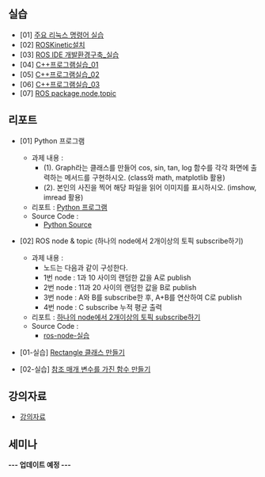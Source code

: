 ## 실습
- [01] [주요 리눅스 명령어 실습](https://github.com/dmlim-cb/industrial-AI-master/blob/master/projects/%EC%A7%80%EB%8A%A5%EB%A1%9C%EB%B4%87-%EC%8B%A4%EC%A0%9C/%EC%8B%A4%EC%8A%B5/(%EC%9E%84%EB%8F%99%EB%AF%BC)%20%EC%A3%BC%EC%9A%94%EB%A6%AC%EB%88%85%EC%8A%A4%EB%AA%85%EB%A0%B9%EC%96%B4%EC%8B%A4%EC%8A%B5.hwp)
- [02] [ROSKinetic설치](https://github.com/dmlim-cb/industrial-AI-master/blob/master/projects/%EC%A7%80%EB%8A%A5%EB%A1%9C%EB%B4%87-%EC%8B%A4%EC%A0%9C/%EC%8B%A4%EC%8A%B5/(%EC%9E%84%EB%8F%99%EB%AF%BC)%20ROSKinetic%EC%84%A4%EC%B9%98.hwp)
- [03] [ROS IDE 개발환경구축_실습](https://github.com/dmlim-cb/industrial-AI-master/blob/master/projects/%EC%A7%80%EB%8A%A5%EB%A1%9C%EB%B4%87-%EC%8B%A4%EC%A0%9C/%EC%8B%A4%EC%8A%B5/(%EC%9E%84%EB%8F%99%EB%AF%BC)%20ROS%20IDE%20%EA%B0%9C%EB%B0%9C%ED%99%98%EA%B2%BD%EA%B5%AC%EC%B6%95_%EC%8B%A4%EC%8A%B5.hwp)
- [04] [C++프로그램실습_01](https://github.com/dmlim-cb/industrial-AI-master/blob/master/projects/%EC%A7%80%EB%8A%A5%EB%A1%9C%EB%B4%87-%EC%8B%A4%EC%A0%9C/%EC%8B%A4%EC%8A%B5/(%EC%9E%84%EB%8F%99%EB%AF%BC)%20C%2B%2B%ED%94%84%EB%A1%9C%EA%B7%B8%EB%9E%A8%EC%8B%A4%EC%8A%B5_01.hwp)
- [05] [C++프로그램실습_02](https://github.com/dmlim-cb/industrial-AI-master/blob/master/projects/%EC%A7%80%EB%8A%A5%EB%A1%9C%EB%B4%87-%EC%8B%A4%EC%A0%9C/%EC%8B%A4%EC%8A%B5/(%EC%9E%84%EB%8F%99%EB%AF%BC)%20C%2B%2B%ED%94%84%EB%A1%9C%EA%B7%B8%EB%9E%A8%EC%8B%A4%EC%8A%B5_1103.hwp)
- [06] [C++프로그램실습_03](https://github.com/dmlim-cb/industrial-AI-master/blob/master/projects/%EC%A7%80%EB%8A%A5%EB%A1%9C%EB%B4%87-%EC%8B%A4%EC%A0%9C/%EC%8B%A4%EC%8A%B5/(%EC%9E%84%EB%8F%99%EB%AF%BC)%20C%2B%2B%ED%94%84%EB%A1%9C%EA%B7%B8%EB%9E%A8%EC%8B%A4%EC%8A%B5_1109.hwp)
- [07] [ROS package,node,topic](https://github.com/dmlim-cb/industrial-AI-master/blob/master/projects/%EC%A7%80%EB%8A%A5%EB%A1%9C%EB%B4%87-%EC%8B%A4%EC%A0%9C/%EC%8B%A4%EC%8A%B5/(%EC%9E%84%EB%8F%99%EB%AF%BC)ROS%20package%2Cnode%2Ctopic_1118.hwp)


## 리포트
- [01] Python 프로그램
  - 과제 내용 : 
    - (1). Graph라는 클래스를 만들어 cos, sin, tan, log 함수를 각각 화면에 출력하는 메서드를 구현하시오. 
         (class와 math, matplotlib 활용)
    - (2). 본인의 사진을 찍어 해당 파일을 읽어 이미지를 표시하시오. (imshow, imread 활용)
  - 리포트 : [Python 프로그램](https://github.com/dmlim-cb/industrial-AI-master/tree/master/projects/%EC%A7%80%EB%8A%A5%EB%A1%9C%EB%B4%87-%EC%8B%A4%EC%A0%9C/%EB%A6%AC%ED%8F%AC%ED%8A%B8/Python%20Program)
  - Source Code : 
    - [Python Source](https://github.com/dmlim-cb/industrial-AI-master/blob/master/programming/Python/pycode.py)     
- [02] ROS node & topic (하나의 node에서 2개이상의 토픽 subscribe하기)
  - 과제 내용 : 
    - 노드는 다음과 같이 구성한다.
    - 1번 node : 1과 10 사이의 랜덤한 값을 A로 publish
    - 2번 node : 11과 20 사이의 랜덤한 값을 B로 publish
    - 3번 node : A와 B를 subscribe한 후, A+B를 연산하여 C로 publish
    - 4번 node : C subscribe 누적 평균 출력
  - 리포트 : [하나의 node에서 2개이상의 토픽 subscribe하기](https://github.com/dmlim-cb/industrial-AI-master/blob/master/projects/%EC%A7%80%EB%8A%A5%EB%A1%9C%EB%B4%87-%EC%8B%A4%EC%A0%9C/%EB%A6%AC%ED%8F%AC%ED%8A%B8/(%EC%9E%84%EB%8F%99%EB%AF%BC)%ED%95%98%EB%82%98%EC%9D%98%20node%EC%97%90%EC%84%9C%202%EA%B0%9C%EC%9D%B4%EC%83%81%EC%9D%98%20%ED%86%A0%ED%94%BD%20subscribe%ED%95%98%EA%B8%B0%20REPORT_20201118.hwp)
  - Source Code :
    - [ros-node-실습](https://github.com/dmlim-cb/industrial-AI-master/tree/master/programming/CPP/ros-node-%EC%8B%A4%EC%8A%B5)
  
- [01-실습] [Rectangle 클래스 만들기](https://github.com/dmlim-cb/industrial-AI-master/blob/master/projects/%EC%A7%80%EB%8A%A5%EB%A1%9C%EB%B4%87-%EC%8B%A4%EC%A0%9C/%EB%A6%AC%ED%8F%AC%ED%8A%B8/(%EC%9E%84%EB%8F%99%EB%AF%BC)Rectangle%20%ED%81%B4%EB%9E%98%EC%8A%A4%20%EB%A7%8C%EB%93%A4%EA%B8%B0%20REPORT_20201103.hwp)
- [02-실습] [참조 매개 변수를 가진 함수 만들기](https://github.com/dmlim-cb/industrial-AI-master/blob/master/projects/%EC%A7%80%EB%8A%A5%EB%A1%9C%EB%B4%87-%EC%8B%A4%EC%A0%9C/%EB%A6%AC%ED%8F%AC%ED%8A%B8/(%EC%9E%84%EB%8F%99%EB%AF%BC)%EC%B0%B8%EC%A1%B0%20%EB%A7%A4%EA%B0%9C%20%EB%B3%80%EC%88%98%EB%A5%BC%20%EA%B0%80%EC%A7%84%20%ED%95%A8%EC%88%98%20%EB%A7%8C%EB%93%A4%EA%B8%B0%20REPORT_20201109.hwp)

## 강의자료
- [강의자료](https://github.com/dmlim-cb/industrial-AI-master/tree/master/projects/%EC%A7%80%EB%8A%A5%EB%A1%9C%EB%B4%87-%EC%8B%A4%EC%A0%9C/%EA%B0%95%EC%9D%98%EC%9E%90%EB%A3%8C)

## 세미나

**--- 업데이트 예정 ---**


